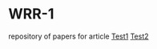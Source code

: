 # WRR-1
repository of papers for article
[Test1](https://utapwels.github.io/WRR-1/README.md)
[Test2](https://utapwels.github.io/WRR-1/pdfTest.pdf)
